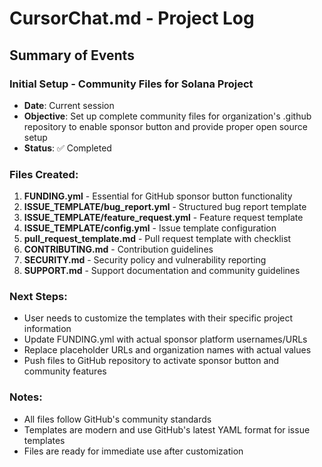 # CursorChat.md - Project Log

## Summary of Events

### Initial Setup - Community Files for Solana Project
- **Date**: Current session
- **Objective**: Set up complete community files for organization's .github repository to enable sponsor button and provide proper open source setup
- **Status**: ✅ Completed

### Files Created:
1. **FUNDING.yml** - Essential for GitHub sponsor button functionality
2. **ISSUE_TEMPLATE/bug_report.yml** - Structured bug report template
3. **ISSUE_TEMPLATE/feature_request.yml** - Feature request template
4. **ISSUE_TEMPLATE/config.yml** - Issue template configuration
5. **pull_request_template.md** - Pull request template with checklist
6. **CONTRIBUTING.md** - Contribution guidelines
7. **SECURITY.md** - Security policy and vulnerability reporting
8. **SUPPORT.md** - Support documentation and community guidelines

### Next Steps:
- User needs to customize the templates with their specific project information
- Update FUNDING.yml with actual sponsor platform usernames/URLs
- Replace placeholder URLs and organization names with actual values
- Push files to GitHub repository to activate sponsor button and community features

### Notes:
- All files follow GitHub's community standards
- Templates are modern and use GitHub's latest YAML format for issue templates
- Files are ready for immediate use after customization 